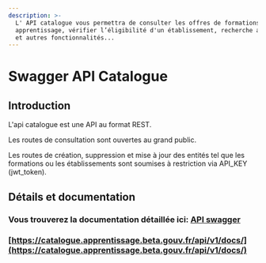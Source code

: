 ```yaml
---
description: >-
  L' API catalogue vous permettra de consulter les offres de formations en
  apprentissage, vérifier l’éligibilité d'un établissement, recherche avancée,
  et autres fonctionnalités...
---
```


# Swagger API Catalogue

## Introduction

L'api catalogue est une API au format REST.

 Les routes de consultation sont ouvertes au grand public.

 Les routes de création, suppression et mise à jour des entités tel que les formations ou les établissements sont soumises à restriction via API\_KEY \(jwt\_token\).

## Détails et documentation

### Vous trouverez la documentation détaillée ici: [ API swagger](https://catalogue.apprentissage.beta.gouv.fr/api/v1/docs/)

### [https://catalogue.apprentissage.beta.gouv.fr/api/v1/docs/](https://catalogue.apprentissage.beta.gouv.fr/api/v1/docs/)

### 



